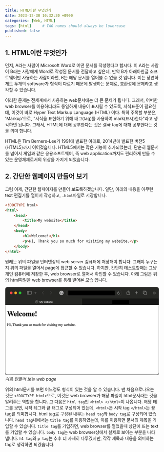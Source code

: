 ```yaml
---
title: HTML이란 무엇인가
date: 2023-12-30 10:32:30 +0900
categories: [Web, HTML]
tags: [html]     # TAG names should always be lowercase
published: false
---
```


## 1. HTML이란 무엇인가
먼저, A라는 사람이 Microsoft Word로 어떤 문서를 작성했다고 합시다. 
이 A라는 사람이 B라는 사람에게 Word로 작성된 문서를 전달하고 싶은데, 만약 B가 아래아한글 소프트웨어만 사용하는 사람이라면, B는 해당 문서를 열어볼 수 없을 것 입니다. 
이는 당연하게도 두개의 software가 형식이 다르기 때문에 발생하는 문제로, 호환성에 문제라고 생각할 수 있습니다. 

이러한 문제는 전세계에서 사용하는 web문서에는 더 큰 문제가 됩니다. 
그래서, 어떠한 web browser를 이용하더라도 동일하게 내용이 표시될 수 있도록, 서식표준이 필요한데, 이것이 바로 Hyper Text Markup Language (HTML) 이다. 
특히 주목할 부분은, 'Markup'으로, "서식을 표현하기 위해 태그(tag)를 사용하여 mark(표시)한다"라고 생각하면 됩니다. 
그래서, HTML에 대해 공부한다는 것은 결국 tag에 대해 공부한다는 것을 의미 합니다. 

HTML은 Tim Berners-Lee가 1991에 발표한 이래로, 2014년에 발표한 버전5 (HTML5)까지 이어졌습니다. 
HTML5에서는 많은 기능이 추가되었는데, 단순히 웹문서를 넘어서 게임과 같은 응용소프트웨어, 즉 web application까지도 편리하게 만들 수 있는 운영체제로서의 위상을 가지게 되었습니다. 

## 2. 간단한 웹페이지 만들어 보기
그럼 이제, 간단한 웹페이지를 만들어 보도록하겠습니다. 일단, 아래의 내용을 아무런 text 편집기를 열어서 작성하고, ```.html```파일로 저장합니다. 
```html
<!DOCTYPE html>
<html>
    <head>
        <title>My website</title>
    </head>
    <body>
        <h1>Welcome!</h1>
        <p>Hi, Thank you so much for visiting my website.</p>
    </body>
</html>
```

원래는 위의 파일을 인터넷상의 web server 컴퓨터에 저장해야 합니다. 그래야 누구든지 위의 파일을 열어서 page에 접근할 수 있습니다. 하지만, 간단히 테스트할때는 그냥 개인 컴퓨터에 저장한 후, web browser로 열어서 확인할 수 있습니다. 
아래 그림은 위의 html파일을 web browser를 통해 열어본 모습 입니다. 

![my first web page](figures/html/html_0.webp)
_처음 만들어 보는 web page_

위의 html문서를 보면 어느정도 형식이 있는 것을 알 수 있습니다. 맨 처음으로나오는 것은 ```<!DOCTYPE html>```으로, 이것은 web browser가 해당 파일이 html문서라는 것을 알려주는 역할을 합니다. 그 다음은 ```html tag```인 ```<html> </html>```이 나옵니다. 해당 태그를 보면, 시작 테그와 끝 태그로 구성되어 있는데, ```<html>```은 시작 tag ```</html>```는 끝 tag를 의미합니다. html tag로 구성된 내부는 ```head tag```와 ```body tag```로 구성되어 있습니다. ```head tag```내에서는 ```title tag```를 이용하였는데, 이를 이용하면 문서의 제목을 기입할 수 있습니다. ```title tag```를 기입하면, web browser를 열었을때 상단에 뜨는 text를 기입할 수 있습니다. 
```body tag```는 web browser상에서 실제로 보이는 부분을 나타냅니다. ```h1 tag```와 ```p tag```는 추후 더 자세히 다루겠지만, 각각 제목과 내용을 의미하는 tag로 생각하면 되겠습니다. 